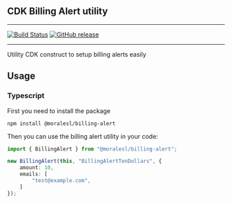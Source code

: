 ## CDK Billing Alert utility

---

[![Build Status](https://travis-ci.com/moralesl/cdk-billing-alert.svg?branch=master)](https://travis-ci.com/moralesl/cdk-billing-alert)
[![GitHub release](https://img.shields.io/github/release/moralesl/cdk-billing-alert/all.svg)](https://img.shields.io/github/release/moralesl/cdk-billing-alert/all.svg)

---

Utility CDK construct to setup billing alerts easily


## Usage
### Typescript

First you need to install the package

```
npm install @moralesl/billing-alert
```

Then you can use the billing alert utility in your code:

```ts
import { BillingAlert } from "@moralesl/billing-alert";

new BillingAlert(this, "BillingAlertTenDollars", {
    amount: 10,
    emails: [
        "test@example.com",
    ]
});
```
